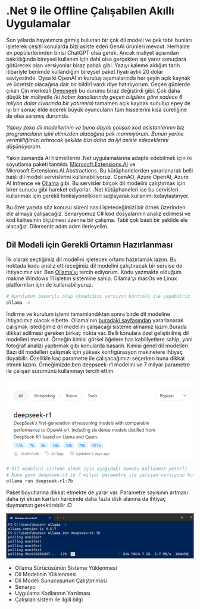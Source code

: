 # .Net 9 ile Offline Çalışabilen Akıllı Uygulamalar

Son yıllarda hayatımıza girmiş bulunan bir çok dil modeli ve pek tabii bunları işleterek çeşitli konularda bizi asiste eden GenAI ürünleri mevcut. Herhalde en popülerlerinden birisi ChatGPT olsa gerek. Ancak maliyet açısından bakıldığında bireysel kullanım için dahi olsa gerçekten işe yarar sonuçlara götürecek olan versiyonlar biraz pahalı gibi. Yazıyı kaleme aldığım tarih itibariyle benimde kullandığım bireysel paket fiyatı aylık 20 dolar seviyesinde. Oysa ki OpenAI'ın kuruluş aşamalarında her şeyin açık kaynak ve ücretsiz olacağına dair bir bildiri vardı diye hatırlıyorum. Geçen günlerde çıkan Çin merkezli [Deepseek](https://github.com/deepseek-ai) bu durumu biraz değiştirdi gibi. Çok daha düşük bir maliyetle _(ki haber kanallarında geçen bilgilere göre sadece 6 milyon dolar civarında bir yatırımla)_ tamamen açık kaynak sunulup epey de iyi bir sonuç elde ederek büyük oyuncuların tüm hisselerini kısa süreliğine de olsa sarsmış durumda.

_Yapay zeka dil modellerinin ve buna dayalı çalışan kod asistanlarının biz programcıların işini elimizden alacağına pek inanmıyorum. Bunun yerine verimliliğimizi artıracak şekilde bizi daha da iyi asiste edeceklerini düşünüyorum._

Yakın zamanda AI hizmetlerini .Net uygulamalarına adapte edebilmek için iki soyutlama paketi tanıtıldı. [Microsoft.Extensions.AI](https://learn.microsoft.com/en-us/dotnet/ai/ai-extensions) ve Microsoft.Extensions.AI.Abstractions. Bu kütüphanelerden yararlanarak belli başlı dil modeli servislerini kullanabiliyoruz. OpenAO, Azure OpenAI, Azure AI Infrence ve [Ollama](https://ollama.com/) gibi. Bu servisler birçok dil modelini çalıştırmak için birer sunucu gibi hareket ediyorlar. .Net kütüphaneleri ise bu servisleri kullanmak için gerekli fonksiyonellikleri sağlayarak kullanımı kolaylaştırıyor.

Bu özet yazıda söz konusu süreci nasıl işleteceğimizi bir örnek üzerinden ele almaya çalışacağız. Senaryomuz C# kod dosyalarının analiz edilmesi ve kod kalitesinin ölçülmesi üzerine bir çalışma. Tabii çok basit bir şekilde ele alacağız. Dilerseniz adım adım ilerleyelim.

## Dil Modeli için Gerekli Ortamın Hazırlanması

İlk olarak seçtiğimiz dil modelini işletecek ortamı hazırlamak lazım. Bu noktada kodu analiz ettireceğimiz dil modelini çalıştıracak bir servise de ihtiyacımız var. Ben [Ollama'yı](https://ollama.com/) tercih ediyorum. Kodu yazmakta olduğum makine Windows 11 işletim sistemine sahip. Ollama'yı macOs ve Linux platformları için de kullanabiliyoruz.

```bash
# Kurulumun başarılı olup olmadığını versiyon kontrolü ile yapabilriz
ollama -v
```

İndirme ve kurulum işlemi tamamlandıktan sonra birde dil modeline ihtiyacımız olacak elbette. Ollama'nın [buradaki sayfasından](https://ollama.com/search) yararlanarak çalışmak istediğimiz dil modelini çalışacağı sisteme almamız lazım.Burada dikkat edilmesi gereken birkaç nokta var. Belli konulara özel geliştirilmiş dil modelleri mevcut. Örneğin kimisi görsel öğelere has kabiliyetlere sahip, yani fotoğraf analizi yaptırmak gibi konularda başarılı. Kimisi genel dil modelleri. Bazı dil modelleri çalışmak için yüksek konfigürasyon makinelere ihtiyaç duyabilir. Özellikle kaç parametre ile çalışacağımızı seçerken buna dikkat etmek lazım. Örneğimizde ben deepseek-r1 modelini ve 7 milyar parametre ile çalışan sürümünü kullanmayı tercih ettim.

![OllamaWithNet_00](../images/OllamaWithNet_00.png)

```bash
# Dil modelini sisteme almak için aşağıdaki komutu kullanmak yeterli
# Buna göre deepseek-r1 in 7 milyar parametre ile çalışan versiyonu kullanılacak
ollama run deepseek-r1:7b
```

Paket boyutlarına dikkat etmekte de yarar var. Parametre sayısının artması daha iyi ekran kartları haricinde daha fazla disk alanına da ihtiyaç duymamızı gerektirebilir :D

![OllamaWithNet_01](../images/OllamaWithNet_01.png)

- Ollama Sürücüsünün Sisteme Yüklenmesi
- Dil Modelinin Yüklenmesi
- Dil Modeli Sunucusunun Çalıştırılması
- Senaryo
- Uygulama Kodlarının Yazılması
- Çalışılan sistem ile ilgili bilgi
